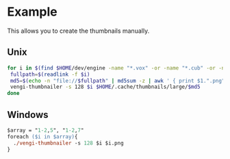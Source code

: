 # Example

This allows you to create the thumbnails manually.

## Unix

```bash
for i in $(find $HOME/dev/engine -name "*.vox" -or -name "*.cub" -or -name "*.qbt" -or -name "*.qb" -or -name "*.vxl" -or -name "*.vxm"); do
 fullpath=$(readlink -f $i)
 md5=$(echo -n "file://$fullpath" | md5sum -z | awk ' { print $1.".png" }')
 vengi-thumbnailer -s 128 $i $HOME/.cache/thumbnails/large/$md5
done
```

## Windows

```ps
$array = "1-2,5", "1-2,7"
foreach ($i in $array){
  ./vengi-thumbnailer -s 128 $i $i.png
}
```
